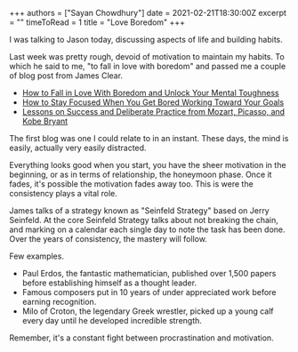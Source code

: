 +++
authors = ["Sayan Chowdhury"]
date = 2021-02-21T18:30:00Z
excerpt = ""
timeToRead = 1
title = "Love Boredom"
+++

I was talking to Jason today, discussing aspects of life and building habits.

Last week was pretty rough, devoid of motivation to maintain my habits.  To which he said to me, "to fall in love with boredom"
and passed me a couple of blog post from James Clear.

- [How to Fall in Love With Boredom and Unlock Your Mental Toughness](https://jamesclear.com/in-love-with-boredom)
- [How to Stay Focused When You Get Bored Working Toward Your Goals](https://jamesclear.com/stay-focused)
- [Lessons on Success and Deliberate Practice from Mozart, Picasso, and Kobe Bryant](https://jamesclear.com/deliberate-practice)

The first blog was one I could relate to in an instant. These days, the mind is
easily, actually very easily distracted.

Everything looks good when you start, you have the sheer motivation in the beginning,
or as in terms of relationship, the honeymoon phase. Once it fades, it's possible
the motivation fades away too. This is were the consistency plays a vital role.

James talks of a strategy known as "Seinfeld Strategy" based on Jerry Seinfeld.
At the core Seinfeld Strategy talks about not breaking the chain, and marking
on a calendar each single day to note the task has been done. Over the years of
consistency, the mastery will follow.

Few examples.

- Paul Erdos, the fantastic mathematician, published over 1,500 papers before establishing himself as a thought leader.
- Famous composers put in 10 years of under appreciated work before earning recognition.
- Milo of Croton, the legendary Greek wrestler, picked up a young calf every day until he developed incredible strength.

Remember, it's a constant fight between procrastination and motivation.

